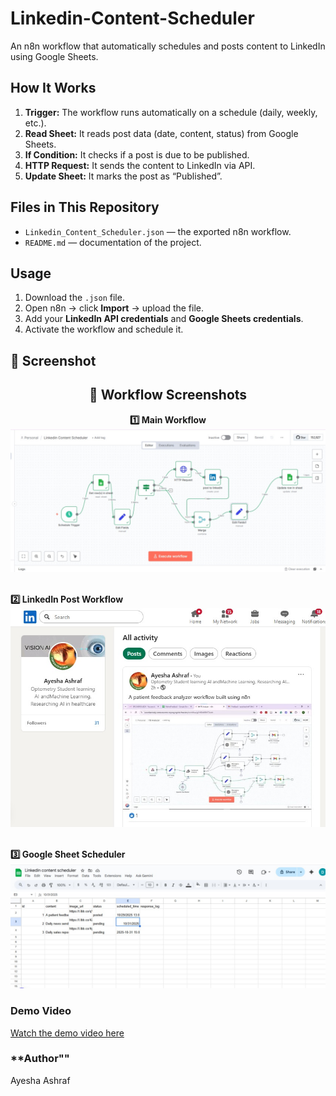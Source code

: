 # Linkedin-Content-Scheduler
An n8n workflow that automatically schedules and posts content to LinkedIn using Google Sheets.
## How It Works

1. **Trigger:** The workflow runs automatically on a schedule (daily, weekly, etc.).
2. **Read Sheet:** It reads post data (date, content, status) from Google Sheets.
3. **If Condition:** It checks if a post is due to be published.
4. **HTTP Request:** It sends the content to LinkedIn via API.
5. **Update Sheet:** It marks the post as “Published”.

## Files in This Repository

- `Linkedin_Content_Scheduler.json` — the exported n8n workflow.
- `README.md` — documentation of the project.

## Usage

1. Download the `.json` file.
2. Open n8n → click **Import** → upload the file.
3. Add your **LinkedIn API credentials** and **Google Sheets credentials**.
4. Activate the workflow and schedule it.

## 📸 Screenshot

<h2 align="center">📸 Workflow Screenshots</h2>

<p align="center">
  <b>1️⃣ Main Workflow</b><br>
  <img src="https://github.com/ayesh-ashraf/Linkedin-Content-Scheduler/blob/main/Linkedin%20content%20scheduler%20workflow.jpg?raw=true" width="600"><br><br>

  <b>2️⃣ LinkedIn Post Workflow</b><br>
  <img src="https://github.com/ayesh-ashraf/Linkedin-Content-Scheduler/blob/main/Linkedin%20workflow%20as%20Linkedin%20post.jpg?raw=true" width="600"><br><br>

  <b>3️⃣ Google Sheet Scheduler</b><br>
  <img src="https://github.com/ayesh-ashraf/Linkedin-Content-Scheduler/blob/main/Linkedin%20scheduler%20Google%20sheet.jpg?raw=true" width="600">
</p>

### **Demo Video**
[Watch the demo video here](https://youtu.be/bMi5evGlqmM)

### **Author""
Ayesha Ashraf


